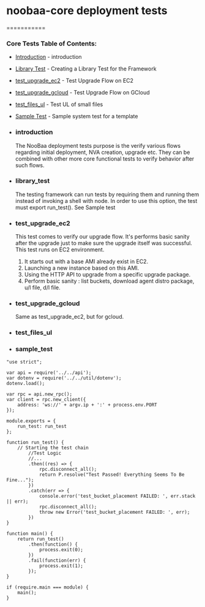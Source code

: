 # noobaa-core deployment tests
===========
### Core Tests Table of Contents:
* [Introduction](#introduction) - introduction
* [Library Test](#library_test) - Creating a Library Test for the Framework
* [test_upgrade_ec2](#test_upgrade_ec2) - Test Upgrade Flow on EC2
* [test_upgrade_gcloud](#test_upgrade_gcloud) - Test Upgrade Flow on GCloud
* [test_files_ul](#test_small_files_ul) - Test UL of small files
* [Sample Test](#sample_test) - Sample system test for a template


* ### introduction
  The NooBaa deployment tests purpose is the verify various flows regarding initial deployment, NVA creation,
  upgrade etc.
  They can be combined with other more core functional tests to verify behavior after such flows.

* ### library_test
  The testing framework can run tests by requiring them and running them instead of invoking a shell with node.
  In order to use this option, the test must export run_test(). See Sample test

* ### test_upgrade_ec2
  This test comes to verify our upgrade flow. It's performs basic sanity after the upgrade just to make sure
  the upgrade itself was successful. This test runs on EC2 environment.
    1) It starts out with a base AMI already exist in EC2.
    2) Launching a new instance based on this AMI.
    3) Using the HTTP API to upgrade from a specific upgrade package.
    4) Perform basic sanity : list buckets, download agent distro package, u/l file, d/l file.

* ### test_upgrade_gcloud
  Same as test_upgrade_ec2, but for gcloud.

* ### test_files_ul

* ### sample_test

```
"use strict";

var api = require('../../api');
var dotenv = require('../../util/dotenv');
dotenv.load();

var rpc = api.new_rpc();
var client = rpc.new_client({
    address: 'ws://' + argv.ip + ':' + process.env.PORT
});

module.exports = {
    run_test: run_test
};

function run_test() {
    // Starting the test chain
        //Test Logic
        //...
        .then((res) => {
            rpc.disconnect_all();
            return P.resolve("Test Passed! Everything Seems To Be Fine...");
        })
        .catch(err => {
            console.error('test_bucket_placement FAILED: ', err.stack || err);
            rpc.disconnect_all();
            throw new Error('test_bucket_placement FAILED: ', err);
        })
}

function main() {
    return run_test()
        .then(function() {
            process.exit(0);
        })
        .fail(function(err) {
            process.exit(1);
        });
}

if (require.main === module) {
    main();
}

```
